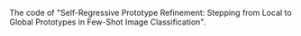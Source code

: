 The code of "Self-Regressive Prototype Refinement: Stepping from Local to Global Prototypes in Few-Shot Image Classification".
